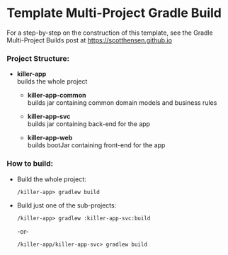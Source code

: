 # Template Multi-Project Gradle Build
For a step-by-step on the construction of this template, see the Gradle 
Multi-Project Builds post at https://scotthensen.github.io  


### Project Structure:
- **killer-app**  
   builds the whole project   

   - **killer-app-common**  
      builds jar containing common domain models and business rules  

   - **killer-app-svc**  
      builds jar containing back-end for the app  

   - **killer-app-web**  
      builds bootJar containing front-end for the app  

### How to build:
- Build the whole project:  
   ```   
   /killer-app> gradlew build          
   ```   
- Build just one of the sub-projects:  
   ```   
   /killer-app> gradlew :killer-app-svc:build  
   ```   
   -or-  
   ```
   /killer-app/killer-app-svc> gradlew build  
   ```  